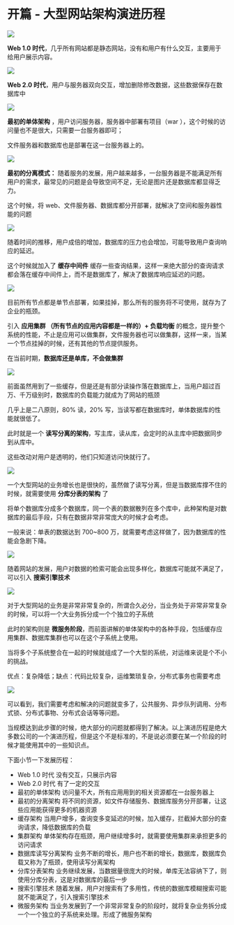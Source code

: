 # 开篇 - 大型网站架构演进历程

![](https://cdn.nlark.com/yuque/0/2021/png/651749/1618908242535-9e36d0b7-870f-4767-93a5-7995e8adaa58.png#align=left&display=inline&height=273&originHeight=273&originWidth=816&size=0&status=done&style=none&width=816)

**Web 1.0 时代**，几乎所有网站都是静态网站，没有和用户有什么交互，主要用于给用户展示内容。

![](https://cdn.nlark.com/yuque/0/2021/png/651749/1618908336533-abad6144-b920-40cf-a173-65bf42154b54.png#align=left&display=inline&height=351&originHeight=351&originWidth=813&size=0&status=done&style=none&width=813)

**Web 2.0 时代**，用户与服务器双向交互，增加删除修改数据，这些数据保存在数据库中

![](https://cdn.nlark.com/yuque/0/2021/png/651749/1618908344633-fb0df4c7-3f9d-4226-87cb-16516302b413.png#align=left&display=inline&height=332&originHeight=332&originWidth=737&size=0&status=done&style=none&width=737)

**最初的单体架构** ，用户访问服务器，服务器中部署有项目（war ），这个时候的访问量也不是很大，只需要一台服务器即可；

文件服务器和数据库也是部署在这一台服务器上的。

![](https://cdn.nlark.com/yuque/0/2021/png/651749/1618908356710-8b483dfa-3fe6-43df-99a5-e478968ad422.png#align=left&display=inline&height=321&originHeight=321&originWidth=740&size=0&status=done&style=none&width=740)

**最初的分离模式：** 随着服务的发展，用户越来越多，一台服务器是不能满足所有用户的需求，最常见的问题是会导致空间不足，无论是图片还是数据库都显得乏力。

这个时候，将 web、文件服务器、数据库都分开部署，就解决了空间和服务器性能的问题

![](https://cdn.nlark.com/yuque/0/2021/png/651749/1618908364549-d11e2f9b-fa0a-42a5-93b2-7379bc9ddc12.png#align=left&display=inline&height=332&originHeight=332&originWidth=865&size=0&status=done&style=none&width=865)

随着时间的推移，用户成倍的增加，数据库的压力也会增加，可能导致用户查询响应的延迟。

这个时候就加入了 **缓存中间件** 缓存一些查询结果，这样一来绝大部分的查询请求都会落在缓存中间件上，而不是数据库了，解决了数据库响应延迟的问题。

![](https://cdn.nlark.com/yuque/0/2021/png/651749/1618908374504-b52901a9-9c7b-437c-a60a-7a69b601100d.png#align=left&display=inline&height=375&originHeight=375&originWidth=775&size=0&status=done&style=none&width=775)

目前所有节点都是单节点部署，如果挂掉，那么所有的服务将不可使用，就存为了企业的瓶颈。

引入 **应用集群 （所有节点的应用内容都是一样的）+ 负载均衡** 的概念，提升整个系统的性能，不止是应用可以做集群，文件服务器也可以做集群，这样一来，当某一个节点挂掉的时候，还有其他的节点提供服务。

在当前时期，**数据库还是单库，不会做集群**

![](https://cdn.nlark.com/yuque/0/2021/png/651749/1618908382077-eb76c87d-ffb9-4b37-abfb-386176e1cb8b.png#align=left&display=inline&height=380&originHeight=380&originWidth=864&size=0&status=done&style=none&width=864)

前面虽然用到了一些缓存，但是还是有部分读操作落在数据库上，当用户超过百万、千万级别时，数据库的负载能力就成为了网站的瓶颈

几乎上是二八原则，80% 读，20% 写，当读写都在数据库时，单体数据库的性能就很低了。

此时就是一个 **读写分离的架构**，写主库，读从库，会定时的从主库中把数据同步到从库中。

这些改动对用户是透明的，他们只知道访问快就行了。

![](https://cdn.nlark.com/yuque/0/2021/png/651749/1618908389829-ed26b3de-e1a9-4ae9-b549-b4396a448568.png#align=left&display=inline&height=333&originHeight=333&originWidth=810&size=0&status=done&style=none&width=810)

一个大型网站的业务增长也是很快的，虽然做了读写分离，但是当数据库撑不住的时候，就需要使用 **分库分表的架构** 了

将单个数据库分成多个数据库，同一个表的数据散列在多个库中，此种架构是对数据库的最后手段，只有在数据非常非常庞大的时候才会考虑。

一般来说：单表的数据达到 700~800 万，就需要考虑这样做了，因为数据库的性能会急剧下降。

![](https://cdn.nlark.com/yuque/0/2021/png/651749/1618908397144-5184b183-87b1-4160-b602-feca0e3ddda6.png#align=left&display=inline&height=379&originHeight=379&originWidth=864&size=0&status=done&style=none&width=864)

随着网站的发展，用户对数据的检索可能会出现多样化，数据库可能就不满足了，可以引入 **搜索引擎技术**

![](https://cdn.nlark.com/yuque/0/2021/png/651749/1618908402933-0745f01b-248e-4600-9f0f-4346c7796ea8.png#align=left&display=inline&height=378&originHeight=378&originWidth=689&size=0&status=done&style=none&width=689)

对于大型网站的业务是非常非常复杂的，所谓合久必分，当业务处于非常非常复杂的时候，可以将一个大业务拆分成一个个独立的子系统

此时的架构则是 **微服务阶段**，而前面讲解的单体架构中的各种手段，包括缓存应用集群、数据库集群也可以在这个子系统上使用。

当将多个子系统整合在一起的时候就组成了一个大型的系统，对运维来说是个不小的挑战。

优点：复杂降低；缺点：代码比较复杂，运维繁琐复杂，分布式事务也需要考虑

![](https://cdn.nlark.com/yuque/0/2021/png/651749/1618908412841-15e73a33-73ae-4ce3-b505-f2142f7b5ab1.png#align=left&display=inline&height=419&originHeight=419&originWidth=818&size=0&status=done&style=none&width=818)

可以看到，我们需要考虑和解决的问题就变多了，公共服务、异步队列调用、分布式锁、分布式事物、分布式会话等等问题。

当规模达到此步骤的时候，绝大部分的问题就都得到了解决。以上演进历程是绝大多数公司的一个演进历程，但是这个不是标准的，不是说必须要在某一个阶段的时候才能使用其中的一些知识点。

下面小节一下发展历程：

- Web 1.0 时代
  没有交互，只展示内容
- Web 2.0 时代
  有了一定的交互
- 最初的单体架构
  访问量不大，所有应用用到的相关资源都在一台服务器上
- 最初的分离架构
  将不同的资源，如文件存储服务、数据库服务分开部署，让这些应用能获得更多的机器资源
- 缓存架构
  当用户增多，查询变多变延迟的时候，加入缓存，拦截掉大部分的查询请求，降低数据库的负载
- 集群架构
  单体架构存在瓶颈，用户继续增多时，就需要使用集群来承担更多的访问请求
- 数据库读写分离架构
  业务不断的增长，用户也不断的增长，数据库，数据库负载又称为了瓶颈，使用读写分离架构
- 分库分表架构
  业务继续发展，当数据量很庞大的时候，单库无法容纳下了，则使用分库分表，这是对数据库的最后一步
- 搜索引擎技术
  随着发展，用户对搜索有了多用性，传统的数据库模糊搜索可能就不能满足了，引入搜索引擎技术
- 微服务架构
  当业务发展到了一个非常非常复杂的阶段时，就将复杂业务拆分成一个一个独立的子系统来处理。形成了微服务架构
